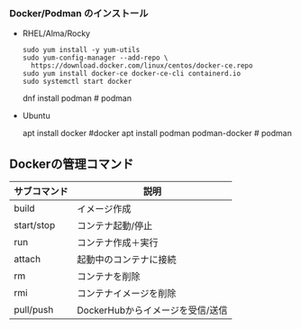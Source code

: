 
### Docker/Podman のインストール


- RHEL/Alma/Rocky
  
  ```
  sudo yum install -y yum-utils
  sudo yum-config-manager --add-repo \
    https://download.docker.com/linux/centos/docker-ce.repo
  sudo yum install docker-ce docker-ce-cli containerd.io
  sudo systemctl start docker
  ```
    dnf install podman # podman

- Ubuntu

  apt install docker  #docker
  apt install podman podman-docker # podman

## Dockerの管理コマンド
サブコマンド|説明|
|--|--|
|build|イメージ作成|
|start/stop|コンテナ起動/停止|
|run|コンテナ作成＋実行|
|attach|起動中のコンテナに接続|
|rm|コンテナを削除|
|rmi|コンテナイメージを削除|
|pull/push|DockerHubからイメージを受信/送信|
